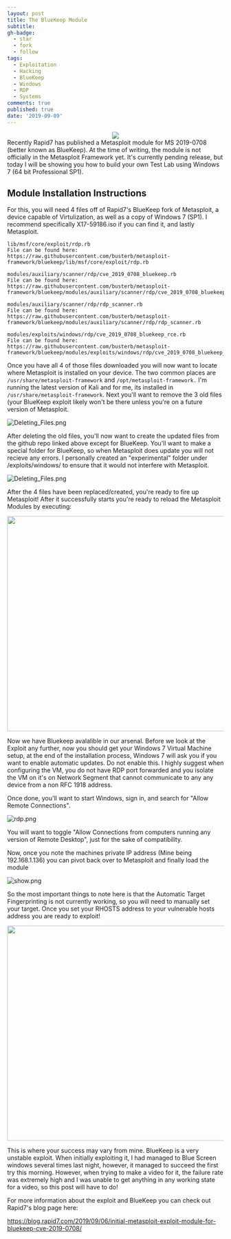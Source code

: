 ```yaml
---
layout: post
title: The BlueKeep Module
subtitle: 
gh-badge:
  - star
  - fork
  - follow
tags:
  - Exploitation
  - Hacking
  - BlueKeep
  - Windows
  - RDP
  - Systems
comments: true
published: true
date: '2019-09-09'
---
```

<center>
<img align="center" src="https://upload.wikimedia.org/wikipedia/commons/thumb/2/2b/BlueKeep_logo.svg/180px-BlueKeep_logo.svg.png">
</center>
Recently Rapid7 has published a Metasploit module for MS 2019-0708 (better known as BlueKeep). At the time of writing, the module is not officially in the Metasploit Framework yet. It's currently pending release, but today I will be showing you how to build your own Test Lab using Windows 7 (64 bit Professional SP1).

## Module Installation Instructions

For this, you will need 4 files off of Rapid7's BlueKeep fork of Metasploit, a device capable of Virtulization, as well as a copy of Windows 7 (SP1). I recommend specifically X17-59186.iso if you can find it, and lastly Metasploit.

```
lib/msf/core/exploit/rdp.rb
File can be found here: 
https://raw.githubusercontent.com/busterb/metasploit-framework/bluekeep/lib/msf/core/exploit/rdp.rb

modules/auxiliary/scanner/rdp/cve_2019_0708_bluekeep.rb
File can be found here: 
https://raw.githubusercontent.com/busterb/metasploit-framework/bluekeep/modules/auxiliary/scanner/rdp/cve_2019_0708_bluekeep.rb

modules/auxiliary/scanner/rdp/rdp_scanner.rb
File can be found here: 
https://raw.githubusercontent.com/busterb/metasploit-framework/bluekeep/modules/auxiliary/scanner/rdp/rdp_scanner.rb

modules/exploits/windows/rdp/cve_2019_0708_bluekeep_rce.rb
File can be found here: 
https://raw.githubusercontent.com/busterb/metasploit-framework/bluekeep/modules/exploits/windows/rdp/cve_2019_0708_bluekeep_rce.rb
```

Once you have all 4 of those files downloaded you will now want to locate where Metasploit is installed on your device. The two common places are ``/usr/share/metasploit-framework`` and ``/opt/metasploit-framework.`` I'm running the latest version of Kali and for me, its installed in ``/usr/share/metasploit-framework``.
Next you'll want to remove the 3 old files (your BlueKeep exploit likely won't be there unless you're on a future version of Metasploit.

![Deleting_Files.png]({{site.baseurl}}/img/msf_delete.png)

After deleting the old files, you'll now want to create the updated files from the github repo linked above except for BlueKeep. You'll want to make a special folder for BlueKeep, so when Metasploit does update you will not recieve any errors. I personally created an "experimental" folder under /exploits/windows/ to ensure that it would not interfere with Metasploit.

![Deleting_Files.png]({{site.baseurl}}/img/msf_create.png)

After the 4 files have been replaced/created, you're ready to fire up Metasploit! After it successfully starts you're ready to reload the Metasploit Modules by executing:

<center>
<img align="center" src="https://spookysec.net/img/reload.png" width="1000" height="500">
</center>

Now we have Bluekeep avalalible in our arsenal. Before we look at the Exploit any further, now you should get your Windows 7 Virtual Machine setup, at the end of the installation process, Windows 7 will ask you if you want to enable automatic updates. Do not enable this. I highly suggest when configuring the VM, you do not have RDP port forwarded and you isolate the VM on it's on Network Segment that cannot communicate to any any device from a non RFC 1918 address.

Once done, you'll want to start Windows, sign in, and search for "Allow Remote Connections". 

![rdp.png]({{site.baseurl}}/img/rdp.png)

You will want to toggle "Allow Connections from computers running any version of Remote Desktop", just for the sake of compatibility.

Now, once you note the machines private IP address (Mine being 192.168.1.136) you can pivot back over to Metasploit and finally load the module

![show.png]({{site.baseurl}}/img/show.png)

So the most important things to note here is that the Automatic Target Fingerprinting is not currently working, so you will need to manually set your target. Once you set your RHOSTS address to your vulnerable hosts address you are ready to exploit!
<center>
<img align="center" src="https://spookysec.net/img/exploiting.png" width="1000" height="500">
</center>

This is where your success may vary from mine. BlueKeep is a very unstable exploit. When initially exploiting it, I had managed to Blue Screen windows several times last night, however, it managed to succeed the first try this morning. However, when trying to make a video for it, the failure rate was extremely high and I was unable to get anything in any working state for a video, so this post will have to do!

For more information about the exploit and BlueKeep you can check out Rapid7's blog page here:

https://blog.rapid7.com/2019/09/06/initial-metasploit-exploit-module-for-bluekeep-cve-2019-0708/
